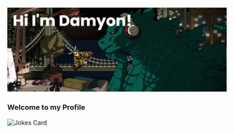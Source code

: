 ![header](./banner.png)

### Welcome to my Profile
![Jokes Card](https://readme-jokes.vercel.app/api)
